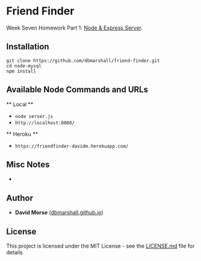 # Friend Finder

Week Seven Homework Part 1: [Node & Express Server](http://ucb.bootcampcontent.com/UCB-Coding-Bootcamp/09-11-2017-UCB-Class-Repository-FSF-FT/blob/master/07-week/homework/part-1/homework_instructions.md).

## Installation

```
git clone https://github.com/dbmarshall/friend-finder.git
cd node-mysql
npm install
```

## Available Node Commands and URLs

** Local ** 

* `node server.js` 
* `http://localhost:8080/`

** Heroku ** 

* `https://friendfinder-davidm.herokuapp.com/`

## Misc Notes

* 

## Author

* **David Morse** ([dbmarshall.github.io](https://dbmarshall.github.io))

## License

This project is licensed under the MIT License - see the [LICENSE.md](LICENSE.md) file for details

